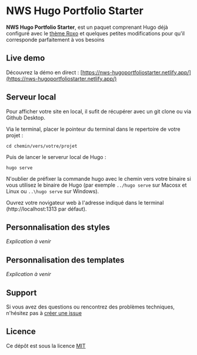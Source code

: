 # NWS Hugo Portfolio Starter

**NWS Hugo Portfolio Starter**, est un paquet comprenant Hugo déjà configuré avec le [thème Roxo](https://themes.gohugo.io/roxo-hugo/) et quelques petites modifications pour qu'il corresponde parfaitement à vos besoins

## Live demo

Découvrez la démo en direct : [https://nws-hugoportfoliostarter.netlify.app/](https://nws-hugoportfoliostarter.netlify.app/)

## Serveur local

Pour afficher votre site en local, il sufit de récupérer avec un git clone ou via Github Desktop.

Via le terminal, placer le pointeur du terminal dans le repertoire de votre projet :

```
cd chemin/vers/votre/projet
```

Puis de lancer le serverur local de Hugo :

```
hugo serve
```

N'oublier de préfixer la commande hugo avec le chemin vers votre binaire si vous utilisez le binaire de Hugo (par exemple `../hugo serve` sur Macosx et Linux ou `..\hugo serve` sur Windows).

Ouvrez votre novigateur web à l'adresse indiqué dans le terminal (http://localhost:1313 par défaut).


## Personnalisation des styles

*Explication à venir*

## Personnalisation des templates

*Explication à venir*

## Support

Si vous avez des questions ou rencontrez des problèmes techniques, n'hésitez pas à [créer une issue](https://github.com/raphaelsanchez/nws-portfolio-starter/issues)

## Licence

Ce dépôt est sous la licence [MIT](https://github.com/StaticMania/roxo-hugo/blob/master/LICENSE)
